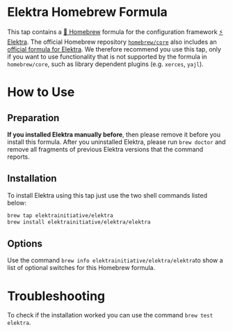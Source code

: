 # Elektra Homebrew Formula

This tap contains a [🍺 Homebrew](https://brew.sh) formula for the configuration framework [⚡️ Elektra](http://web.libelektra.org). The official Homebrew repository [`homebrew/core`](https://github.com/Homebrew/homebrew-core) also includes an [official formula for Elektra](https://github.com/Homebrew/homebrew-core/blob/master/Formula/elektra.rb). We therefore recommend you use this tap, only if you want to use functionality that is not supported by the formula in `homebrew/core`, such as library dependent plugins (e.g. `xerces`, `yajl`).

# How to Use

## Preparation

**If you installed Elektra manually before**, then please remove it before you install this formula. After you uninstalled Elektra, please run `brew doctor` and remove all fragments of previous Elektra versions that the command reports.

## Installation

To install Elektra using this tap just use the two shell commands listed below:

```sh
brew tap elektrainitiative/elektra
brew install elektrainitiative/elektra/elektra
```

## Options

Use the command `brew info elektrainitiative/elektra/elektra`to show a list of optional switches for this Homebrew formula.

# Troubleshooting

To check if the installation worked you can use the command `brew test elektra`.
